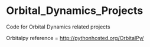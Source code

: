 # Orbital_Dynamics_Projects
Code for Orbital Dynamics related projects

Orbitalpy reference = http://pythonhosted.org/OrbitalPy/
